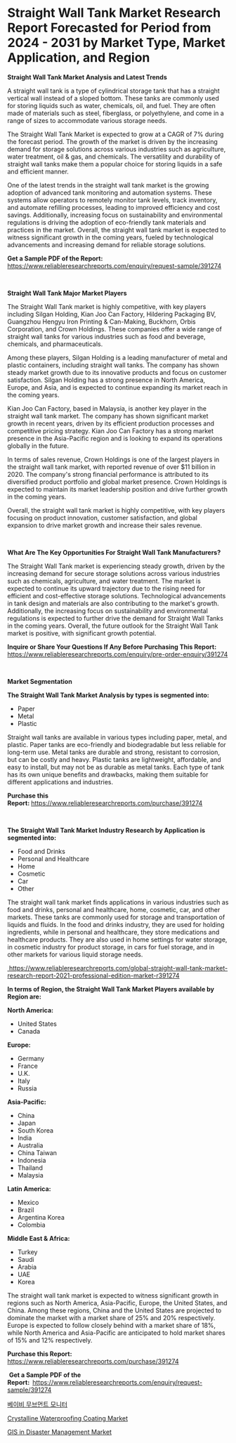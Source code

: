 <p><h1>Straight Wall Tank Market Research Report Forecasted for Period from 2024 -  2031 by Market Type, Market Application, and Region</h1></p><p><strong>Straight Wall Tank Market Analysis and Latest Trends</strong></p>
<p><p>A straight wall tank is a type of cylindrical storage tank that has a straight vertical wall instead of a sloped bottom. These tanks are commonly used for storing liquids such as water, chemicals, oil, and fuel. They are often made of materials such as steel, fiberglass, or polyethylene, and come in a range of sizes to accommodate various storage needs.</p><p>The Straight Wall Tank Market is expected to grow at a CAGR of 7% during the forecast period. The growth of the market is driven by the increasing demand for storage solutions across various industries such as agriculture, water treatment, oil & gas, and chemicals. The versatility and durability of straight wall tanks make them a popular choice for storing liquids in a safe and efficient manner.</p><p>One of the latest trends in the straight wall tank market is the growing adoption of advanced tank monitoring and automation systems. These systems allow operators to remotely monitor tank levels, track inventory, and automate refilling processes, leading to improved efficiency and cost savings. Additionally, increasing focus on sustainability and environmental regulations is driving the adoption of eco-friendly tank materials and practices in the market. Overall, the straight wall tank market is expected to witness significant growth in the coming years, fueled by technological advancements and increasing demand for reliable storage solutions.</p></p>
<p><strong>Get a Sample PDF of the Report:&nbsp;</strong> <a href="https://www.reliableresearchreports.com/enquiry/request-sample/391274">https://www.reliableresearchreports.com/enquiry/request-sample/391274</a></p>
<p>&nbsp;</p>
<p><strong>Straight Wall Tank Major Market Players</strong></p>
<p><p>The Straight Wall Tank market is highly competitive, with key players including Silgan Holding, Kian Joo Can Factory, Hildering Packaging BV, Guangzhou Hengyu Iron Printing & Can-Making, Buckhorn, Orbis Corporation, and Crown Holdings. These companies offer a wide range of straight wall tanks for various industries such as food and beverage, chemicals, and pharmaceuticals.</p><p>Among these players, Silgan Holding is a leading manufacturer of metal and plastic containers, including straight wall tanks. The company has shown steady market growth due to its innovative products and focus on customer satisfaction. Silgan Holding has a strong presence in North America, Europe, and Asia, and is expected to continue expanding its market reach in the coming years.</p><p>Kian Joo Can Factory, based in Malaysia, is another key player in the straight wall tank market. The company has shown significant market growth in recent years, driven by its efficient production processes and competitive pricing strategy. Kian Joo Can Factory has a strong market presence in the Asia-Pacific region and is looking to expand its operations globally in the future.</p><p>In terms of sales revenue, Crown Holdings is one of the largest players in the straight wall tank market, with reported revenue of over $11 billion in 2020. The company's strong financial performance is attributed to its diversified product portfolio and global market presence. Crown Holdings is expected to maintain its market leadership position and drive further growth in the coming years.</p><p>Overall, the straight wall tank market is highly competitive, with key players focusing on product innovation, customer satisfaction, and global expansion to drive market growth and increase their sales revenue.</p></p>
<p>&nbsp;</p>
<p><strong>What Are The Key Opportunities For Straight Wall Tank Manufacturers?</strong></p>
<p><p>The Straight Wall Tank market is experiencing steady growth, driven by the increasing demand for secure storage solutions across various industries such as chemicals, agriculture, and water treatment. The market is expected to continue its upward trajectory due to the rising need for efficient and cost-effective storage solutions. Technological advancements in tank design and materials are also contributing to the market's growth. Additionally, the increasing focus on sustainability and environmental regulations is expected to further drive the demand for Straight Wall Tanks in the coming years. Overall, the future outlook for the Straight Wall Tank market is positive, with significant growth potential.</p></p>
<p><strong>Inquire or Share Your Questions If Any Before Purchasing This Report:</strong> <a href="https://www.reliableresearchreports.com/enquiry/pre-order-enquiry/391274">https://www.reliableresearchreports.com/enquiry/pre-order-enquiry/391274</a></p>
<p>&nbsp;</p>
<p><strong>Market Segmentation</strong></p>
<p><strong>The Straight Wall Tank Market Analysis by types is segmented into:</strong></p>
<p><ul><li>Paper</li><li>Metal</li><li>Plastic</li></ul></p>
<p><p>Straight wall tanks are available in various types including paper, metal, and plastic. Paper tanks are eco-friendly and biodegradable but less reliable for long-term use. Metal tanks are durable and strong, resistant to corrosion, but can be costly and heavy. Plastic tanks are lightweight, affordable, and easy to install, but may not be as durable as metal tanks. Each type of tank has its own unique benefits and drawbacks, making them suitable for different applications and industries.</p></p>
<p><strong>Purchase this Report:&nbsp;</strong><a href="https://www.reliableresearchreports.com/purchase/391274">https://www.reliableresearchreports.com/purchase/391274</a></p>
<p>&nbsp;</p>
<p><strong>The Straight Wall Tank Market Industry Research by Application is segmented into:</strong></p>
<p><ul><li>Food and Drinks</li><li>Personal and Healthcare</li><li>Home</li><li>Cosmetic</li><li>Car</li><li>Other</li></ul></p>
<p><p>The straight wall tank market finds applications in various industries such as food and drinks, personal and healthcare, home, cosmetic, car, and other markets. These tanks are commonly used for storage and transportation of liquids and fluids. In the food and drinks industry, they are used for holding ingredients, while in personal and healthcare, they store medications and healthcare products. They are also used in home settings for water storage, in cosmetic industry for product storage, in cars for fuel storage, and in other markets for various liquid storage needs.</p></p>
<p><a href="https://www.reliableresearchreports.com/global-straight-wall-tank-market-research-report-2021-professional-edition-market-r391274">&nbsp;https://www.reliableresearchreports.com/global-straight-wall-tank-market-research-report-2021-professional-edition-market-r391274</a></p>
<p><strong>In terms of Region, the Straight Wall Tank Market Players available by Region are:</strong></p>
<p>
    <p> <strong> North America: </strong>
        <ul>
            <li>United States</li>
            <li>Canada</li>
        </ul>
        </p> 
    <p> <strong> Europe: </strong>
        <ul>
            <li>Germany</li>
            <li>France</li>
            <li>U.K.</li>
            <li>Italy</li>
            <li>Russia</li>
        </ul>
        </p> 
    <p> <strong> Asia-Pacific: </strong>
        <ul>
            <li>China</li>
            <li>Japan</li>
            <li>South Korea</li>
            <li>India</li>
            <li>Australia</li>
            <li>China Taiwan</li>
            <li>Indonesia</li>
            <li>Thailand</li>
            <li>Malaysia</li>
        </ul>
        </p> 
    <p> <strong> Latin America: </strong>
        <ul>
            <li>Mexico</li>
            <li>Brazil</li>
            <li>Argentina Korea</li>
            <li>Colombia</li>
        </ul>
        </p> 
    <p> <strong> Middle East & Africa: </strong>
        <ul>
            <li>Turkey</li>
            <li>Saudi</li>
            <li>Arabia</li>
            <li>UAE</li>
            <li>Korea</li>
        </ul>
    </p>
    </p>
<p><p>The straight wall tank market is expected to witness significant growth in regions such as North America, Asia-Pacific, Europe, the United States, and China. Among these regions, China and the United States are projected to dominate the market with a market share of 25% and 20% respectively. Europe is expected to follow closely behind with a market share of 18%, while North America and Asia-Pacific are anticipated to hold market shares of 15% and 12% respectively.</p></p>
<p><strong>Purchase this Report: </strong><a href="https://www.reliableresearchreports.com/purchase/391274">https://www.reliableresearchreports.com/purchase/391274</a></p>
<p>&nbsp;<strong>Get a Sample PDF of the Report:&nbsp;&nbsp;</strong><a href="https://www.reliableresearchreports.com/enquiry/request-sample/391274">https://www.reliableresearchreports.com/enquiry/request-sample/391274</a></p>
<p><strong></strong></p>
<p><p><a href="https://medium.com/@duniacuan221_84163/%EC%9C%A0%EC%95%84-%EC%9B%80%EC%A7%81%EC%9E%84-%EB%AA%A8%EB%8B%88%ED%84%B0-%EC%8B%9C%EC%9E%A5-%EC%A0%90%EC%9C%A0%EC%9C%A8-%EB%B0%8F-%EC%83%88%EB%A1%9C%EC%9A%B4-%ED%8A%B8%EB%A0%8C%EB%93%9C-%EB%B6%84%EC%84%9D-%EC%9C%A0%ED%98%95-%EC%9D%91%EC%9A%A9-%ED%94%84%EB%A1%9C%EA%B7%B8%EB%9E%A8-%EC%B5%9C%EC%A2%85-%EC%82%AC%EC%9A%A9-%EB%B0%8F-2024%EB%85%84%EB%B6%80%ED%84%B0-2031%EB%85%84%EA%B9%8C%EC%A7%80%EC%9D%98-%EA%B8%B0%EA%B0%84%EC%9D%84-%EC%9C%84%ED%95%9C-%EC%98%88%EC%B8%A1%EC%9D%84-%ED%86%B5%ED%95%B4-144de1a637e9">베이비 무브먼트 모니터</a></p><p><a href="https://github.com/wwwkeltoum/Market-Research-Report-List-3/blob/main/crystalline-waterproofing-coating-market.md">Crystalline Waterproofing Coating Market</a></p><p><a href="https://github.com/joannesouthgate/Market-Research-Report-List-3/blob/main/gis-in-disaster-management-market.md">GIS in Disaster Management Market</a></p></p>